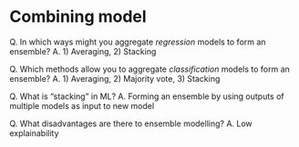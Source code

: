 # Combining model
Q. In which ways might you aggregate *regression* models to form an ensemble?
A. 1) Averaging, 2) Stacking

Q. Which methods allow you to aggregate *classification* models to form an ensemble?
A. 1) Averaging, 2) Majority vote, 3) Stacking

Q. What is “stacking” in ML?
A. Forming an ensemble by using outputs of multiple models as input to new model

Q. What disadvantages are there to ensemble modelling?
A. Low explainability

<!-- #anki/deck/ML -->

<!-- {BearID:46A95CCB-29F2-4E4B-9F95-E3C8980491E9-886-00000701F7C302B7} -->
